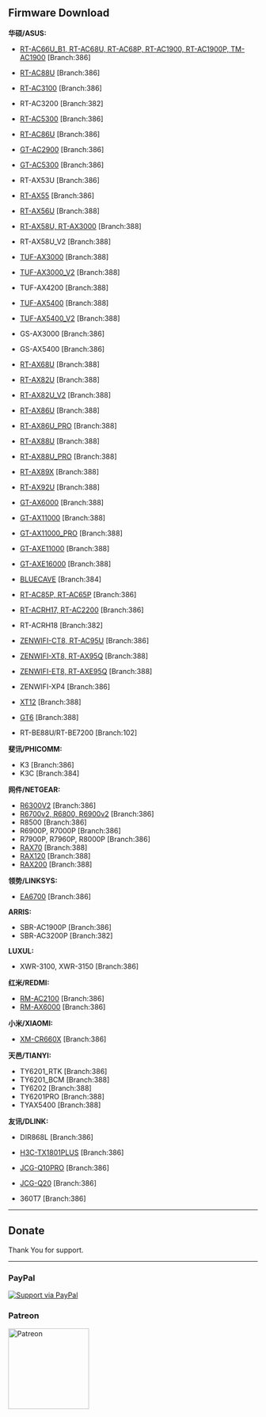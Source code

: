 Firmware Download
-----------------
**华硕/ASUS:**

 * [RT-AC66U_B1, RT-AC68U, RT-AC68P, RT-AC1900, RT-AC1900P, TM-AC1900](https://mega.nz/folder/RU8yWTwR#CARSgNhGHVswk_F3os21Vw)  [Branch:386]
 * [RT-AC88U](https://mega.nz/folder/EBFlxSyJ#rfB2pGgG_UGreFXNuM_iuA)  [Branch:386]
 * [RT-AC3100](https://mega.nz/folder/gQ00DZKC#U-4oGEOW1LXvL5xYPprLxQ) [Branch:386]
 * RT-AC3200 [Branch:382]
 * [RT-AC5300](https://mega.nz/folder/QRtVhSSb#Vsg69evoJMn5iFzjLVgQXg) [Branch:386]
 * [RT-AC86U](https://mega.nz/folder/MAVRHCQY#MURd2OUURo4rBhEkDGlo5Q) [Branch:386]
 * [GT-AC2900](https://mega.nz/folder/NF0wwaIA#e0VUxrey2fZzCnKUlFNmrg) [Branch:386]
 * [GT-AC5300](https://mega.nz/folder/pRt1mIpK#_i40UQFawo2ZXO3lHfgfnw) [Branch:386]
 * RT-AX53U [Branch:386]
 * [RT-AX55](https://mega.nz/folder/8Q9BiR4I#wnZt16fCcqwEearvAtHO0A) [Branch:386]
 * [RT-AX56U](https://mega.nz/folder/xY1EFACB#N8Ks3KgA1UtIp-kK79SNbQ) [Branch:388]
 * [RT-AX58U, RT-AX3000](https://mega.nz/folder/5Z93jC4L#sE4tRyO431Aisu10Ifz_9A) [Branch:388]
 * RT-AX58U_V2 [Branch:388]
 * [TUF-AX3000](https://mega.nz/folder/0EUwRTYJ#a1ZdzjONXRt5gpeJ171xbA) [Branch:388]
 * [TUF-AX3000_V2](https://mega.nz/folder/dVN2xSRJ#NixxO1uhRvGmFLL7IOAqeA) [Branch:388]
 * TUF-AX4200 [Branch:388]
 * [TUF-AX5400](https://mega.nz/folder/xYExCKCL#_UKquRyii3znSAH5zM0uyA) [Branch:388]
 * [TUF-AX5400_V2](https://mega.nz/folder/AcEiTKyL#Wb3DLGeY6PgVp67E6S3NNA) [Branch:388]
 * GS-AX3000 [Branch:386]
 * GS-AX5400 [Branch:386]
 * [RT-AX68U](https://mega.nz/folder/1FckAKgL#lwOgpkd5mP2qP8b27jUwdg) [Branch:388]
 * [RT-AX82U](https://mega.nz/folder/IN8lAK7I#Fv7LWqcu2xeARQeFdL1S2A) [Branch:388]
 * [RT-AX82U_V2](https://mega.nz/folder/tYNmRAiK#-5fpyRRWm-r6k5LOVPgz1w) [Branch:388]
 * [RT-AX86U](https://mega.nz/folder/EYcVXS4Y#7zCbDAwyHqpV9zcVPXAHYA) [Branch:388]
 * [RT-AX86U_PRO](https://mega.nz/folder/FJcHETbQ#jYDJEjkuTZquFv1lf_UNKg) [Branch:388]
 * [RT-AX88U](https://mega.nz/folder/YJVknICI#NFeqf8QB-GGwGHit5mguXA) [Branch:388]
 * [RT-AX88U_PRO](https://mega.nz/folder/IYFSmaBA#4-4jl7kGvFeH_u2INaEVsQ) [Branch:388]
 * [RT-AX89X](https://mega.nz/folder/QVcg1TbT#FZEuVxWJQejBJj2tEiur-w) [Branch:388]
 * [RT-AX92U](https://mega.nz/folder/4M8zRKLL#LuPQEH2hGuYGfSGshBgQNg) [Branch:388]
 * [GT-AX6000](https://mega.nz/folder/IQ0BybJQ#39e7wWVhGyXQvAoQ4pT5Kw) [Branch:388]
 * [GT-AX11000](https://mega.nz/folder/UQUShKKB#S4oFHblq6VjqbxnMfqWXmQ) [Branch:388]
 * [GT-AX11000_PRO](https://mega.nz/folder/1BFBiaBJ#5_yhcYbvKmEWA139R6nDHQ) [Branch:388]
 * [GT-AXE11000](https://mega.nz/folder/5AFUHaxC#jTmJFAinp1g-gEQ2oKMxLQ) [Branch:388]
 * [GT-AXE16000](https://mega.nz/folder/ER9ljQDY#d3amSZM6F4K_mWYj4tuGNg) [Branch:388]
 * [BLUECAVE](https://mega.nz/folder/kQ1wFKpR#W1b6VzWymADrqRO9Hhemnw) [Branch:384]
 * [RT-AC85P, RT-AC65P](https://mega.nz/folder/FZ9xVK6K#WvvfkZSaKa-sepGN3Rw7ng) [Branch:386]
 * [RT-ACRH17, RT-AC2200](https://mega.nz/folder/BB9xDQxR#eLYYJfN3_zQkyqt0WHYRmQ) [Branch:386]
 * RT-ACRH18 [Branch:382]
 * [ZENWIFI-CT8, RT-AC95U](https://mega.nz/folder/JdFXVZRY#Qtj2DAuBK2Lv0wLIgP7ZRg) [Branch:386]
 * [ZENWIFI-XT8, RT-AX95Q](https://mega.nz/folder/IEMQVAxL#K35LQgqZmVRJR6gsR2PNqw) [Branch:388]
 * [ZENWIFI-ET8, RT-AXE95Q](https://mega.nz/folder/cVsQ0IQB#VuCX-UWRjLm-RdJiR_5lXg) [Branch:388]
 * ZENWIFI-XP4 [Branch:386]
 * [XT12](https://mega.nz/folder/UANUBJpZ#2-zavtjy3NJdTXAhSROA5Q) [Branch:388]
 * [GT6](https://mega.nz/folder/gUsmmRLJ#FBNGK9d1IaVYlm5_9JlqLA) [Branch:388]

 * RT-BE88U/RT-BE7200 [Branch:102]




**斐讯/PHICOMM:**

* K3 [Branch:386]
* K3C [Branch:384]


**网件/NETGEAR:**

* [R6300V2](https://mega.nz/folder/tc0yCZzL#R5TyLYoNBrXAWEKNTJdgOg) [Branch:386]
* [R6700v2, R6800, R6900v2](https://mega.nz/folder/0Y92XLCR#CwHXRNLOBelaLVk3TyxvmQ) [Branch:386]
* R8500 [Branch:386]
* R6900P, R7000P [Branch:386]
* R7900P, R7960P, R8000P [Branch:386]
* [RAX70](https://mega.nz/folder/5YlgiaCR#yk9o_GzmCWwzrpopNW0b0g) [Branch:388]
* [RAX120](https://mega.nz/folder/1NkRlCZY#8JOs5d02yJgRFov2wxbziA) [Branch:388]
* [RAX200](https://mega.nz/folder/lVdHmaKQ#Hm3_tI0LMmd0urQt_GHnkw) [Branch:388]



**领势/LINKSYS:**

* [EA6700](https://mega.nz/folder/RFtCTTaS#ezM3Ihig0pIKwEUc6y0dOQ)  [Branch:386]


**ARRIS:**

* SBR-AC1900P [Branch:386]
* SBR-AC3200P [Branch:382]


**LUXUL:**

* XWR-3100, XWR-3150 [Branch:386]


**红米/REDMI:**

* [RM-AC2100](https://mega.nz/folder/9BtXVCRY#laNmbn13RO8mqd5tVTasZQ) [Branch:386]
* [RM-AX6000](https://mega.nz/folder/YY9j3JjD#ZHC8WLnNtVrjN7TDQvgAmw) [Branch:386]

**小米/XIAOMI:**

* [XM-CR660X](https://mega.nz/folder/4MUG0TgT#X-Qww0XyfNV1lt1o_7xviA) [Branch:386]



**天邑/TIANYI:**

* TY6201_RTK [Branch:386]
* TY6201_BCM [Branch:388]
* TY6202 [Branch:388]
* TY6201PRO [Branch:388]
* TYAX5400 [Branch:388]



**友讯/DLINK:**

* DIR868L [Branch:386]


* [H3C-TX1801PLUS](https://mega.nz/folder/lI1QgbjB#Dgqr-pAUj3duAF1idGUw-g) [Branch:386]
* [JCG-Q10PRO](https://mega.nz/folder/oYciVZRQ#5r5X6nRx3ycbrAirzVaRtA) [Branch:386]
* [JCG-Q20](https://mega.nz/folder/VdcGjK7R#pCz9sSoThqur5aeEcTzDuQ) [Branch:386]
* 360T7 [Branch:386]


-----------------

## Donate

Thank You for support.

-----------------

### PayPal

[![Support via PayPal](https://cdn.rawgit.com/twolfson/paypal-github-button/1.0.0/dist/button.svg)](https://paypal.me/paldier9/)


### Patreon

<a href="https://www.patreon.com/swrtdev">
<img src="https://sebastianlandwehr.com/images/patreon.svg" alt="Patreon" width="163">
</a>

